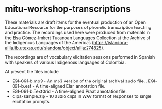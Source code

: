 # mitu-workshop-transcriptions

These materials are draft items for the eventual production of an Open Educational Resource for the purposes of phonetic transcription teaching and practice. The recordings used here were produced from materials in the Elsa Gómez-Imbert Tucanoan Languages Collection at the Archive of the Indigenous Languages of the Americas (https://islandora-ailla.lib.utexas.edu/islandora/object/ailla:274825). 

The recordings are of vocabulary elicitation sessions performed in Spanish with speakers of various Indigenous languages of Colombia.

At present the files include

- EGI-091-b.mp3 - An mp3 version of the original archival audio file.
. EGI-091-b.eaf - A time-aligned Elan annotation file.
- EGI-091-b.TextGrid - A time-aligned Praat annotation file.
- clips-sample.zip - 10 audio clips in WAV format of responses to single elicitation prompts.
